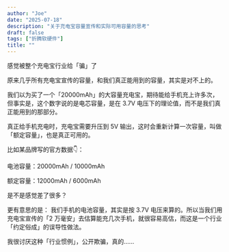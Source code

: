 ```yaml
---
author: "Joe"
date: "2025-07-18"
description: "关于充电宝容量宣传和实际可用容量的思考"
draft: false
tags: ["折腾软硬件"]
title: ""
---
```



感觉被整个充电宝行业给「骗」了

原来几乎所有充电宝宣传的容量，和我们真正能用到的容量，其实是对不上的。

我们以为买了一个「20000mAh」的大容量充电宝，期待能给手机充上许多次，但事实是，这个数字说的是电芯容量，是在 3.7V 电压下的理论值，而不是我们真正能用到的那部分。

真正给手机充电时，充电宝需要升压到 5V 输出，这时会重新计算一次容量，叫做「额定容量」，也是真正可用的。

比如某品牌写的官方数据👇：

电池容量：20000mAh / 10000mAh

额定容量：12000mAh / 6000mAh

是不是感觉差了很多？

更有意思的是：
我们手机的电池容量，其实是按 3.7V 电压来算的。所以当我们用充电宝宣传的「2 万毫安」去估算能充几次手机，就很容易高估，而这是一个行业「约定俗成」的误导性做法。

我很讨厌这种「行业惯例」，公开欺骗，真的……